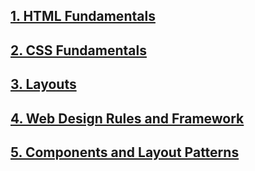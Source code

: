 ## [1. HTML Fundamentals](https://github.com/yoojh9/udemy-css-basics/tree/main/02-HTML-Fundamentals)

## [2. CSS Fundamentals](https://github.com/yoojh9/udemy-css-basics/tree/main/03-CSS-Fundamentals)

## [3. Layouts](https://github.com/yoojh9/udemy-css-basics/tree/main/04-CSS-Layouts)

## [4. Web Design Rules and Framework](https://github.com/yoojh9/udemy-css-basics/tree/main/05-Design)

## [5. Components and Layout Patterns](https://github.com/yoojh9/udemy-css-basics/tree/main/06-Components)
